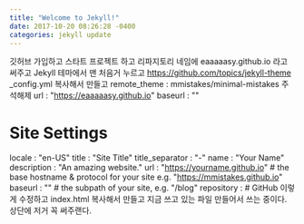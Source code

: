 ```yaml
---
title: "Welcome to Jekyll!"
date: 2017-10-20 08:26:28 -0400
categories: jekyll update
---
```


깃허브 가입하고 
스타트 프로젝트 하고
리파지토리 네임에 eaaaaasy.github.io 라고 써주고
Jekyll 테마에서 맨 처음거 누르고 https://github.com/topics/jekyll-theme
_config.yml 복사해서 만들고
remote_theme : mmistakes/minimal-mistakes 주석해제
url                      : "https://eaaaaasy.github.io"
baseurl                  : ""
# Site Settings
locale                   : "en-US"
title                    : "Site Title"
title_separator          : "-"
name                     : "Your Name"
description              : "An amazing website."
url                      : "https://yourname.github.io" # the base hostname & protocol for your site e.g. "https://mmistakes.github.io"
baseurl                  : "" # the subpath of your site, e.g. "/blog"
repository               : # GitHub
이렇게 수정하고
index.html 복사해서 만들고
지금 쓰고 있는 파일 만들어서 쓰는 중이다.
상단에 
저거 꼭 써주랜다.
